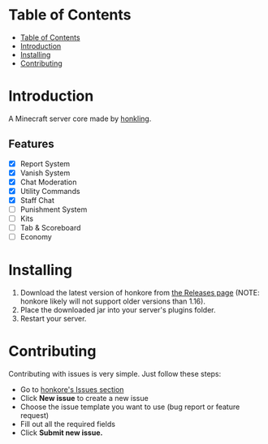 # Table of Contents

- [Table of Contents](https://github.com/honkling/honkore/tree/readme/#table-of-contents)
- [Introduction](https://github.com/honkling/honkore/tree/readme#introduction)
- [Installing](https://github.com/honkling/honkore/tree/readme/#installing)
- [Contributing](https://github.com/honkling/honkore/tree/readme#contributing)

# Introduction

A Minecraft server core made by [honkling](https://github.com/honkling).

## Features

- [x] Report System
- [x] Vanish System
- [x] Chat Moderation
- [x] Utility Commands
- [x] Staff Chat
- [ ] Punishment System
- [ ] Kits
- [ ] Tab & Scoreboard
- [ ] Economy

# Installing

1. Download the latest version of honkore from [the Releases page](https://github.com/honkling/honkore) (NOTE: honkore likely will not support older versions than 1.16).
2. Place the downloaded jar into your server's plugins folder.
3. Restart your server.

# Contributing

Contributing with issues is very simple. Just follow these steps:
- Go to [honkore's Issues section](https://github.com,/honkling/honkore/issues)
- Click **New issue** to create a new issue
- Choose the issue template you want to use (bug report or feature request)
- Fill out all the required fields
- Click **Submit new issue.**
